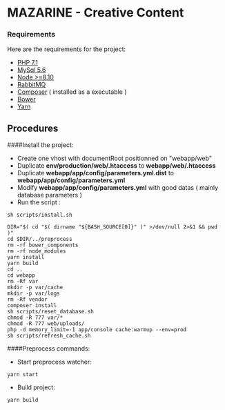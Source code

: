 # MAZARINE - Creative Content

### Requirements

Here are the requirements for the project:

- [PHP 7.1](http://www.php.net)
- [MySql 5.6](https://www.mysql.com)
- [Node >=8.10](https://nodejs.org)
- [RabbitMQ](https://www.rabbitmq.com/)
- [Composer](https://getcomposer.org) ( installed as a executable  )
- [Bower](https://bower.io)
- [Yarn](https://yarnpkg.com)

## Procedures

####Install the project:

- Create one vhost with documentRoot positionned on "webapp/web"
- Duplicate **env/production/web/.htaccess** to **webapp/web/.htaccess** 
- Duplicate **webapp/app/config/parameters.yml.dist** to **webapp/app/config/parameters.yml** 
- Modify **webapp/app/config/parameters.yml** with good datas ( mainly database parameters )
- Run the script :

```
sh scripts/install.sh
```

```
DIR="$( cd "$( dirname "${BASH_SOURCE[0]}" )" >/dev/null 2>&1 && pwd )"
cd $DIR/../preprocess
rm -rf bower_components
rm -rf node_modules
yarn install
yarn build
cd ..
cd webapp
rm -Rf var
mkdir -p var/cache
mkdir -p var/logs
rm -Rf vendor
composer install
sh scripts/reset_database.sh
chmod -R 777 var/*
chmod -R 777 web/uploads/
php -d memory_limit=-1 app/console cache:warmup --env=prod
sh scripts/refresh_cache.sh
```


####Preprocess commands:

- Start preprocess watcher:
```
yarn start
```

- Build project:

```
yarn build
```
